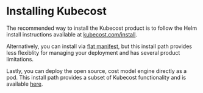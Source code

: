 # Installing Kubecost

The recommended way to install the Kubecost product is to follow the Helm install instructions available at [kubecost.com/install](http://kubecost.com/install).

Alternatively, you can install via [flat manifest](https://github.com/kubecost/cost-analyzer-helm-chart/blob/master/README.md#manifest), but this install path provides less flexiblity for managing your deployment and has several product limitations.
  
Lastly, you can deploy the open source, cost model engine directly as a pod. This install path provides a subset of Kubecost functionality and is available [here](https://github.com/kubecost/cost-model/blob/master/deploying-as-a-pod.md).  
  
<br/><br/>
<br/><br/>
